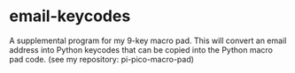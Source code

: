 # email-keycodes
A supplemental program for my 9-key macro pad. This will convert an email address into Python keycodes that can be copied into the Python macro pad code.
(see my repository: pi-pico-macro-pad)
